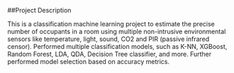 ##Project Description

This is a classification machine learning project to estimate the precise number of occupants in a room using multiple non-intrusive environmental sensors like temperature, light, sound, CO2 and PIR (passive infrared censor).
Performed multiple classification models, such as K-NN, XGBoost, Random Forest, LDA, QDA, Decision Tree classifier, and more. 
Further performed model selection based on accuracy metrics.
